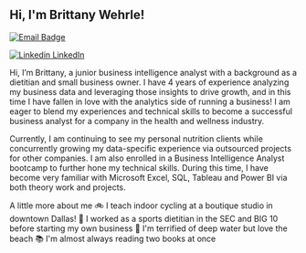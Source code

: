 ## Hi, I'm Brittany Wehrle!

[![Email Badge](https://img.shields.io/badge/Gmail-Contact_Me-green?style=flat-square&logo=gmail&logoColor=FFFFFF&labelColor=3A3B3C&color=62F1CD)](mailto:brittanywehrle1@gmail.com)

[![Linkedin](https://i.sstatic.net/gVE0j.png) LinkedIn](https://www.linkedin.com/brittany-little-rd)


Hi, I’m Brittany, a junior business intelligence analyst with a background as a dietitian and small business owner. I have 4 years of experience analyzing my business data and leveraging those insights to drive growth, and in this time I have fallen in love with the analytics side of running a business! I am eager to blend my experiences and technical skills to become a successful business analyst for a company in the health and wellness industry.

Currently, I am continuing to see my personal nutrition clients while concurrently growing my data-specific experience via outsourced projects for other companies. I am also enrolled in a Business Intelligence Analyst bootcamp to further hone my technical skills. During this time, I have become very familiar with Microsoft Excel, SQL, Tableau and Power BI via both theory work and projects.

A little more about me
🚲 I teach indoor cycling at a boutique studio in downtown Dallas!
🍎 I worked as a sports dietitian in the SEC and BIG 10 before starting my own business
🌊 I'm terrified of deep water but love the beach
📚 I'm almost always reading two books at once
